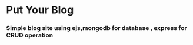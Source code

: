 # Put Your Blog


### Simple blog site using ejs,mongodb for database , express for CRUD operation 
